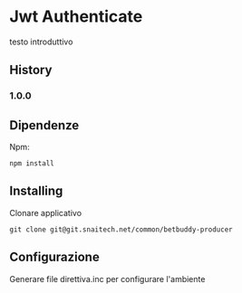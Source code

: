 # Jwt Authenticate

testo introduttivo

## History

### 1.0.0

## Dipendenze

Npm:
```jshelllanguage
npm install
```

## Installing
Clonare applicativo
```git
git clone git@git.snaitech.net/common/betbuddy-producer
```

## Configurazione
Generare file direttiva.inc per configurare l'ambiente
```js

```